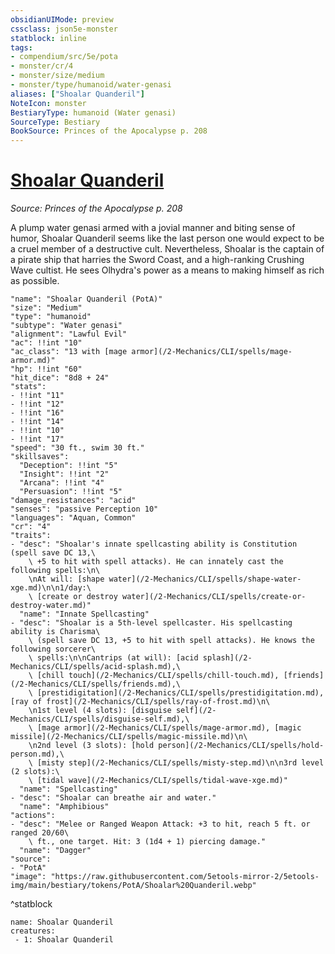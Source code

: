 ```yaml
---
obsidianUIMode: preview
cssclass: json5e-monster
statblock: inline
tags:
- compendium/src/5e/pota
- monster/cr/4
- monster/size/medium
- monster/type/humanoid/water-genasi
aliases: ["Shoalar Quanderil"]
NoteIcon: monster
BestiaryType: humanoid (Water genasi)
SourceType: Bestiary
BookSource: Princes of the Apocalypse p. 208
---
```

# [Shoalar Quanderil](2-Mechanics\CLI\bestiary\npc/shoalar-quanderil-pota.md)
*Source: Princes of the Apocalypse p. 208*  

A plump water genasi armed with a jovial manner and biting sense of humor, Shoalar Quanderil seems like the last person one would expect to be a cruel member of a destructive cult. Nevertheless, Shoalar is the captain of a pirate ship that harries the Sword Coast, and a high-ranking Crushing Wave cultist. He sees Olhydra's power as a means to making himself as rich as possible.

```statblock
"name": "Shoalar Quanderil (PotA)"
"size": "Medium"
"type": "humanoid"
"subtype": "Water genasi"
"alignment": "Lawful Evil"
"ac": !!int "10"
"ac_class": "13 with [mage armor](/2-Mechanics/CLI/spells/mage-armor.md)"
"hp": !!int "60"
"hit_dice": "8d8 + 24"
"stats":
- !!int "11"
- !!int "12"
- !!int "16"
- !!int "14"
- !!int "10"
- !!int "17"
"speed": "30 ft., swim 30 ft."
"skillsaves":
  "Deception": !!int "5"
  "Insight": !!int "2"
  "Arcana": !!int "4"
  "Persuasion": !!int "5"
"damage_resistances": "acid"
"senses": "passive Perception 10"
"languages": "Aquan, Common"
"cr": "4"
"traits":
- "desc": "Shoalar's innate spellcasting ability is Constitution (spell save DC 13,\
    \ +5 to hit with spell attacks). He can innately cast the following spells:\n\
    \nAt will: [shape water](/2-Mechanics/CLI/spells/shape-water-xge.md)\n\n1/day:\
    \ [create or destroy water](/2-Mechanics/CLI/spells/create-or-destroy-water.md)"
  "name": "Innate Spellcasting"
- "desc": "Shoalar is a 5th-level spellcaster. His spellcasting ability is Charisma\
    \ (spell save DC 13, +5 to hit with spell attacks). He knows the following sorcerer\
    \ spells:\n\nCantrips (at will): [acid splash](/2-Mechanics/CLI/spells/acid-splash.md),\
    \ [chill touch](/2-Mechanics/CLI/spells/chill-touch.md), [friends](/2-Mechanics/CLI/spells/friends.md),\
    \ [prestidigitation](/2-Mechanics/CLI/spells/prestidigitation.md), [ray of frost](/2-Mechanics/CLI/spells/ray-of-frost.md)\n\
    \n1st level (4 slots): [disguise self](/2-Mechanics/CLI/spells/disguise-self.md),\
    \ [mage armor](/2-Mechanics/CLI/spells/mage-armor.md), [magic missile](/2-Mechanics/CLI/spells/magic-missile.md)\n\
    \n2nd level (3 slots): [hold person](/2-Mechanics/CLI/spells/hold-person.md),\
    \ [misty step](/2-Mechanics/CLI/spells/misty-step.md)\n\n3rd level (2 slots):\
    \ [tidal wave](/2-Mechanics/CLI/spells/tidal-wave-xge.md)"
  "name": "Spellcasting"
- "desc": "Shoalar can breathe air and water."
  "name": "Amphibious"
"actions":
- "desc": "Melee or Ranged Weapon Attack: +3 to hit, reach 5 ft. or ranged 20/60\
    \ ft., one target. Hit: 3 (1d4 + 1) piercing damage."
  "name": "Dagger"
"source":
- "PotA"
"image": "https://raw.githubusercontent.com/5etools-mirror-2/5etools-img/main/bestiary/tokens/PotA/Shoalar%20Quanderil.webp"
```
^statblock

```encounter-table
name: Shoalar Quanderil
creatures:
 - 1: Shoalar Quanderil
```